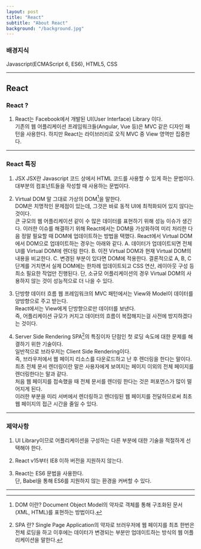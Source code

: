 ```yaml
---
layout: post
title: "React"
subtitle: "About React"
background: "/background.jpg"
---
```


### 배경지식
Javascript(ECMAScript 6, ES6), HTML5, CSS

***

## React

### React ?
1. React는 Facebook에서 개발된 UI(User Interface) Library 이다.  
기존의 웹 어플리케이션 프레임워크들(Angular, Vue 등)은 MVC 같은 디자인 패턴을 사용한다. 
하지만 React는 라이브러리로 오직 MVC 중 View 영역만 집중한다. 

***

### React 특징
1. JSX
JSX란 Javascript 코드 상에서 HTML 코드를 사용할 수 있게 하는 문법이다. 
대부분의 컴포넌트들을 작성할 때 사용하는 문법이다. 

2. Virtual DOM
말 그대로 가상의 DOM[^DOM]을 말한다.  
DOM은 치명적인 문제점이 있는데, 그것은 바로 동적 UI에 최적화되어 있지 않다는 것이다.  
큰 규모의 웹 어플리케이션 같이 수 많은 데이터를 표현하기 위해 성능 이슈가 생긴다. 
이러한 이슈를 해결하기 위해 React에서는 DOM을 가상화하여 미리 처리한 다음 정말 필요할 때 DOM에 업데이트하는 방법을 택했다. 
React에서 Virtual DOM에서 DOM으로 업데이트하는 경우는 아래와 같다. 
A. 데이터가 업데이트되면 전체 UI를 Virtual DOM에 렌더링 한다. 
B. 이전 Virtual DOM과 현재 Virtual DOM의 내용을 비교한다. 
C. 변경된 부분이 있다면 DOM에 적용한다. 
결론적으로 A, B, C 단계를 거치면서 실제 DOM에는 한차례 업데이트되고 CSS 연산, 레이아웃 구성 등 최소 필요한 작업만 진행된다. 
단, 소규모 어플리케이션의 경우 Virtual DOM의 사용하지 않는 것이 성능적으로 더 나을 수 있다. 

[^DOM]: DOM 이란? Document Object Model의 약자로 객체를 통해 구조화된 문서(XML, HTML)를 표현하는 방법이다. 

3. 단방향 데이터 흐름
웹 프레임워크의 MVC 패턴에서는 View와 Model이 데이터를 양방향으로 주고 받는다.  
React에서는 View에게 단방향으로만 데이터를 보낸다.  
즉, 어플리케이션 규모가 커지고 데이터의 흐름이 복잡해지는걸 사전에 방지하겠다는 것이다. 

4. Server Side Rendering
SPA[^SPA]의 특징이자 단점인 첫 로딩 속도에 대한 문제를 해결하기 위한 기술이다.  
일반적으로 브라우저는 Client Side Rendering이다.  
즉, 브라우저에서 웹 페이지 리소스를 다운로드하고 난 후 렌더링을 한다는 말이다.  
최초 전체 문서 렌더링이란 말은 사용자에게 보여지는 페이지 이외의 전체 페이지를 렌더링한다는 말과 같다.  
처음 웹 페이지를 접속했을 때 전체 문서를 렌더링 한다는 것은 퍼포먼스가 많이 떨어지게 된다.  
이러한 부분을 미리 서버에서 렌더링하고 렌더링된 웹 페이지를 전달하므로써 최초 웹 페이지의 접근 시간을 줄일 수 있다.  

[^SPA]: SPA 란? Single Page Application의 약자로 브러우저에 웹 페이지를 최초 한번은 전체 로딩을 하고 
이후에는 데이터가 변경되는 부분만 업데이트하는 방식의 웹 어플리케이션을 말한다. 

***

### 제약사항

1. UI Library이므로 어플리케이션을 구성하는 다른 부분에 대한 기술을 적절하게 선택해야 한다. 

2. React v15부터 IE8 이하 버전을 지원하지 않는다.  

3. React는 ES6 문법을 사용한다.  
단, Babel을 통해 ES6를 지원하지 않는 환경을 커버할 수 있다. 

***
